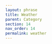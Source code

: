 ```yaml
---
layout: phrase
title: Weather
parent: Category
section: 14
nav_order: 14
permalink: weather
---
```


